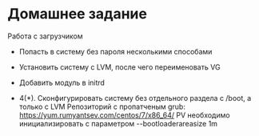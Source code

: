 # Домашнее задание

Работа с загрузчиком
*  Попасть в систему без пароля несколькими способами
*  Установить систему с LVM, после чего переименовать VG
*  Добавить модуль в initrd

* 4(*). Сконфигурировать систему без отдельного раздела с /boot, а только с LVM
Репозиторий с пропатченым grub: https://yum.rumyantsev.com/centos/7/x86_64/
PV необходимо инициализировать с параметром --bootloaderareasize 1m 
